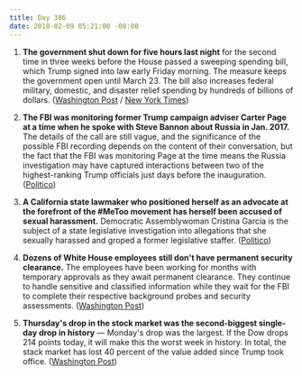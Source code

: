 ```yaml
---
title: Day 386
date: 2018-02-09 05:21:00 -08:00
---
```


1. **The government shut down for five hours last night** for the second time in three weeks before the House passed a sweeping spending bill, which Trump signed into law early Friday morning. The measure keeps the government open until March 23. The bill also increases federal military, domestic, and disaster relief spending by hundreds of billions of dollars. ([Washington Post](https://www.washingtonpost.com/powerpost/house-leaders-scramble-to-win-support-for-budget-deal-ahead-of-midnight-deadline/2018/02/08/4812e996-0cd9-11e8-8b0d-891602206fb7_story.html?utm_term=.7a9dd420ba90) / [New York Times](https://www.nytimes.com/2018/02/08/us/politics/congress-budget-deal-vote.html))

2. **The FBI was monitoring former Trump campaign adviser Carter Page at a time when he spoke with Steve Bannon about Russia in Jan. 2017.** The details of the call are still vague, and the significance of the possible FBI recording depends on the content of their conversation, but the fact that the FBI was monitoring Page at the time means the Russia investigation may have captured interactions between two of the highest-ranking Trump officials just days before the inauguration. ([Politico](https://www.politico.com/story/2018/02/08/carter-page-steve-bannon-fbi-communications-398992))

3. **A California state lawmaker who positioned herself as an advocate at the forefront of the #MeToo movement has herself been accused of sexual harassment.** Democratic Assemblywoman Cristina Garcia is the subject of a state legislative investigation into allegations that she sexually harassed and groped a former legislative staffer. ([Politico](https://www.politico.com/story/2018/02/08/cristina-garcia-california-metoo-398985))

4. **Dozens of White House employees still don't have permanent security clearance.** The employees have been working for months with temporary approvals as they await permanent clearance. They continue to handle sensitive and classified information while they wait for the FBI to complete their respective background probes and security assessments. ([Washington Post](https://www.washingtonpost.com/world/national-security/dozens-at-white-house-lack-permanent-security-clearances/2018/02/08/50e3cfd6-0d15-11e8-8890-372e2047c935_story.html?utm_term=.38bee11a2da6))

5. **Thursday's drop in the stock market was the second-biggest single-day drop in history** — Monday's drop was the largest. If the Dow drops 214 points today, it will make this the worst week in history. In total, the stack market has lost 40 percent of the value added since Trump took office. ([Washington Post](https://www.washingtonpost.com/news/politics/wp/2018/02/08/the-dow-has-now-lost-over-40-percent-of-what-it-added-during-trumps-presidency/?utm_term=.f42cacdf8db7))